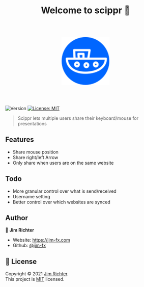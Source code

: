 <h1 align="center">Welcome to scippr 👋</h1>

<br>
<br>

<p align="center">
<img alt="Version" style="text-align: center;" src="./extension/icon.svg" width="150px"/>
</p>

<br>
<br>

<p>
  <img alt="Version" src="https://img.shields.io/badge/version-0.0.1-blue.svg?cacheSeconds=2592000" />
  <a href="https://mit-license.org/" target="_blank">
    <img alt="License: MIT" src="https://img.shields.io/badge/License-MIT-yellow.svg" />
  </a>
</p>

> Scippr lets multiple users share their keyboard/mouse for presentations

## Features

- Share mouse position
- Share right/left Arrow
- Only share when users are on the same website

## Todo

- More granular control over what is send/received
- Username setting
- Better control over which websites are synced

## Author

👤 **Jim Richter**

- Website: https://jim-fx.com
- Github: [@jim-fx](https://github.com/jim-fx)

## 📝 License

Copyright © 2021 [Jim Richter](https://github.com/jim-fx).<br />
This project is [MIT](https://mit-license.org/) licensed.
